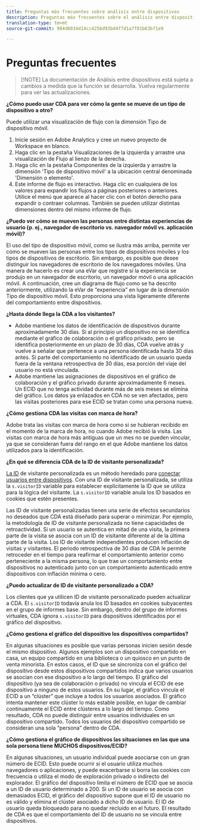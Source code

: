 ```yaml
---
title: Preguntas más frecuentes sobre análisis entre dispositivos
description: Preguntas más frecuentes sobre el análisis entre dispositivos
translation-type: tm+mt
source-git-commit: 984d6034d14cc4256d93bd4f7d1a7f01b63b71e9

---
```



# Preguntas frecuentes

> [!NOTE] La documentación de Análisis entre dispositivos está sujeta a cambios a medida que la función se desarrolla. Vuelva regularmente para ver las actualizaciones.

**¿Cómo puedo usar CDA para ver cómo la gente se mueve de un tipo de dispositivo a otro?**

Puede utilizar una visualización de flujo con la dimensión Tipo de dispositivo móvil.

1. Inicie sesión en Adobe Analytics y cree un nuevo proyecto de Workspace en blanco.
2. Haga clic en la pestaña Visualizaciones de la izquierda y arrastre una visualización de Flujo al lienzo de la derecha.
3. Haga clic en la pestaña Componentes de la izquierda y arrastre la dimensión &#39;Tipo de dispositivo móvil&#39; a la ubicación central denominada &#39;Dimensión o elemento&#39;.
4. Este informe de flujo es interactivo. Haga clic en cualquiera de los valores para expandir los flujos a páginas posteriores o anteriores. Utilice el menú que aparece al hacer clic con el botón derecho para expandir o contraer columnas. También se pueden utilizar distintas dimensiones dentro del mismo informe de flujo.

**¿Puedo ver cómo se mueven las personas entre distintas experiencias de usuario (p. ej., navegador de escritorio vs. navegador móvil vs. aplicación móvil)?**

El uso del tipo de dispositivo móvil, como se ilustra más arriba, permite ver cómo se mueven las personas entre los tipos de dispositivos móviles y los tipos de dispositivos de escritorio. Sin embargo, es posible que desee distinguir los navegadores de escritorio de los navegadores móviles. Una manera de hacerlo es crear una eVar que registre si la experiencia se produjo en un navegador de escritorio, un navegador móvil o una aplicación móvil. A continuación, cree un diagrama de flujo como se ha descrito anteriormente, utilizando la eVar de “experiencia” en lugar de la dimensión Tipo de dispositivo móvil. Esto proporciona una vista ligeramente diferente del comportamiento entre dispositivos.

**¿Hasta dónde llega la CDA a los visitantes?**

* Adobe mantiene los datos de identificación de dispositivos durante aproximadamente 30 días. Si al principio un dispositivo no se identifica mediante el gráfico de colaboración o el gráfico privado, pero se identifica posteriormente en un plazo de 30 días, CDA vuelve atrás y vuelve a señalar que pertenece a una persona identificada hasta 30 días antes. Si parte del comportamiento no identificado de un usuario queda fuera de la ventana retrospectiva de 30 días, esa porción del viaje del usuario no está vinculada.
* Adobe mantiene las asignaciones de dispositivos en el gráfico de colaboración y el gráfico privado durante aproximadamente 6 meses. Un ECID que no tenga actividad durante más de seis meses se elimina del gráfico. Los datos ya enlazados en CDA no se ven afectados, pero las visitas posteriores para ese ECID se tratan como una persona nueva.

**¿Cómo gestiona CDA las visitas con marca de hora?**

Adobe trata las visitas con marca de hora como si se hubieran recibido en el momento de la marca de hora, no cuando Adobe recibió la visita. Las visitas con marca de hora más antiguas que un mes no se pueden vincular, ya que se consideran fuera del rango en el que Adobe mantiene los datos utilizados para la identificación.

**¿En qué se diferencia CDA de la ID de visitante personalizada?**

[La ID](/help/implement/vars/config-vars/visitorid.md) de visitante personalizada es un método heredado para [conectar usuarios entre dispositivos](/help/implement/js/xdevice-visid/xdevice-connecting.md). Con una ID de visitante personalizada, se utiliza la `s.visitorID` variable para establecer explícitamente la ID que se utiliza para la lógica del visitante. La `s.visitorID` variable anula los ID basados en cookies que estén presentes.

Las ID de visitante personalizadas tienen una serie de efectos secundarios no deseados que CDA está diseñado para superar o minimizar. Por ejemplo, la metodología de ID de visitante personalizada no tiene capacidades de retroactividad. Si un usuario se autentica en mitad de una visita, la primera parte de la visita se asocia con un ID de visitante diferente al de la última parte de la visita. Los ID de visitante independientes producen inflación de visitas y visitantes. El periodo retrospectiva de 30 días de CDA le permite retroceder en el tiempo para reafirmar el comportamiento anterior como perteneciente a la misma persona, lo que trae un comportamiento entre dispositivos no autenticado junto con un comportamiento autenticado entre dispositivos con inflación mínima o cero.

**¿Puedo actualizar de ID de visitante personalizado a CDA?**

Los clientes que ya utilicen ID de visitante personalizado pueden actualizar a CDA. El `s.visitorID` todavía anula los ID basados en cookies subyacentes en el grupo de informes base. Sin embargo, dentro del grupo de informes virtuales, CDA ignora `s.visitorID` para dispositivos identificados por el gráfico del dispositivo.

**¿Cómo gestiona el gráfico del dispositivo los dispositivos compartidos?**

En algunas situaciones es posible que varias personas inicien sesión desde el mismo dispositivo. Algunos ejemplos son un dispositivo compartido en casa, un equipo compartido en una biblioteca o un quiosco en un punto de venta minorista. En estos casos, el ID que se sincroniza con el gráfico del dispositivo desde estos dispositivos compartidos indica que varios usuarios se asocian con ese dispositivo a lo largo del tiempo. El gráfico del dispositivo (ya sea de colaboración o privado) no vincula el ECID de ese dispositivo a ninguno de estos usuarios. En su lugar, el gráfico vincula el ECID a un “clúster” que incluye a todos los usuarios asociados. El gráfico intenta mantener este clúster lo más estable posible, en lugar de cambiar continuamente el ECID entre clústeres a lo largo del tiempo. Como resultado, CDA no puede distinguir entre usuarios individuales en un dispositivo compartido. Todos los usuarios del dispositivo compartido se consideran una sola “persona” dentro de CDA.

**¿Cómo gestiona el gráfico de dispositivos las situaciones en las que una sola persona tiene MUCHOS dispositivos/ECID?**

En algunas situaciones, un usuario individual puede asociarse con un gran número de ECID. Esto puede ocurrir si el usuario utiliza muchos navegadores o aplicaciones, y puede exacerbarse si borra las cookies con frecuencia o utiliza el modo de exploración privado o indirecto del explorador. El gráfico del dispositivo limita el número de ECID que se asocia a un ID de usuario determinado a 200. Si un ID de usuario se asocia con demasiados ECID, el gráfico del dispositivo supone que el ID de usuario no es válido y elimina el clúster asociado a dicho ID de usuario. El ID de usuario queda bloqueado para no quedar recluido en el futuro. El resultado de CDA es que el comportamiento del ID de usuario no se vincula entre dispositivos.
